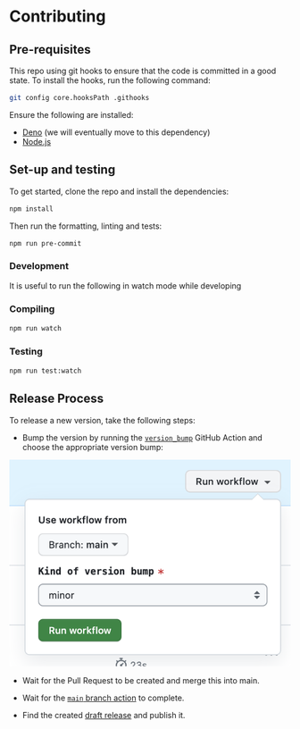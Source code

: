 # Contributing

## Pre-requisites

This repo using git hooks to ensure that the code is committed in a good state.
To install the hooks, run the following command:

```bash
git config core.hooksPath .githooks
```

Ensure the following are installed:

- [Deno](https://docs.deno.com/runtime/manual/getting_started/installation) (we
  will eventually move to this dependency)
- [Node.js](https://nodejs.org/en/download)

## Set-up and testing

To get started, clone the repo and install the dependencies:

```bash
npm install
```

Then run the formatting, linting and tests:

```bash
npm run pre-commit
```

### Development

It is useful to run the following in watch mode while developing

### Compiling

```bash
npm run watch
```

### Testing

```bash
npm run test:watch
```

## Release Process

To release a new version, take the following steps:

- Bump the version by running the
  [`version_bump`](https://github.com/nifty-lil-tricks/monitoring/actions/workflows/version_bump.yml)
  GitHub Action and choose the appropriate version bump:

![version-bump](docs/img/version-bump.png)

- Wait for the Pull Request to be created and merge this into main.

- Wait for the
  [`main` branch action](https://github.com/nifty-lil-tricks/monitoring/actions?query=branch%3Amain)
  to complete.

- Find the created
  [draft release](https://github.com/nifty-lil-tricks/monitoring/releases) and
  publish it.
